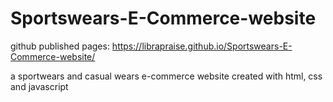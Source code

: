 # Sportswears-E-Commerce-website   
github published pages: https://librapraise.github.io/Sportswears-E-Commerce-website/

a sportwears and casual wears e-commerce website created with html, css and javascript
